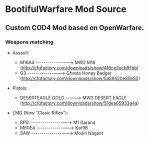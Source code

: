 # BootifulWarfare Mod Source
## Custom COD4 Mod based on OpenWarfare.

### Weapons matching

* Assault:
	* M16A4 ----------------> MW2 M16 (http://cfgfactory.com/downloads/show/4f6ce2ecb97bb)
	* G3 ----------------> Ghosts Honey Badger (http://cfgfactory.com/downloads/show/5a59420e85e50)

* Pistols:
	* DESERTEAGLE GOLD -----> MW3 DESERT EAGLE (http://cfgfactory.com/downloads/show/51dea65933a4a)

* LMG (Now "Clasic Rifles"):
	* RPD ------------------> M1 Garand 
	* M60E4 ----------------> Kar98
	* SAW ------------------> Mosin Nagant